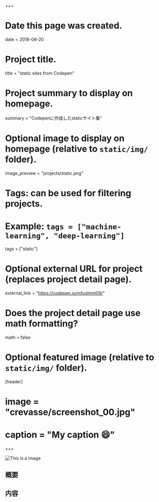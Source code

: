 +++
# Date this page was created.
date = 2018-08-20

# Project title.
title = "static sites from Codepen"

# Project summary to display on homepage.
summary = "Codepenに作成したstaticサイト集" 


# Optional image to display on homepage (relative to `static/img/` folder).
image_preview = "projects/static.png"

# Tags: can be used for filtering projects.
# Example: `tags = ["machine-learning", "deep-learning"]`
tags = ["static"]

# Optional external URL for project (replaces project detail page).
external_link = "https://codepen.io/mfushimi09/"

# Does the project detail page use math formatting?
math = false

# Optional featured image (relative to `static/img/` folder).
[header]
# image = "crevasse/screenshot_00.jpg"
# caption = "My caption :smile:"

+++

![This is a image](../../img/projects/static.png)

## 概要


## 内容
